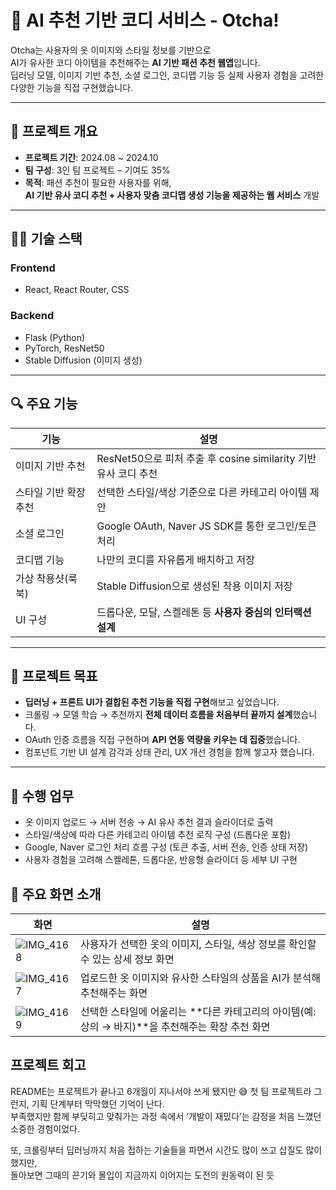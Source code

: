 # 👗 AI 추천 기반 코디 서비스 - Otcha!
Otcha는 사용자의 옷 이미지와 스타일 정보를 기반으로  
AI가 유사한 코디 아이템을 추천해주는 **AI 기반 패션 추천 웹앱**입니다.  
딥러닝 모델, 이미지 기반 추천, 소셜 로그인, 코디맵 기능 등 실제 사용자 경험을 고려한 다양한 기능을 직접 구현했습니다.

---

## 📌 프로젝트 개요
- **프로젝트 기간**: 2024.08 ~ 2024.10  
- **팀 구성**: 3인 팀 프로젝트 – 기여도 35%
- **목적**: 패션 추천이 필요한 사용자를 위해,  
  **AI 기반 유사 코디 추천 + 사용자 맞춤 코디맵 생성 기능을 제공하는 웹 서비스** 개발


---
## 🧑‍💻 기술 스택

### Frontend
- React, React Router, CSS

### Backend
- Flask (Python)
- PyTorch, ResNet50
- Stable Diffusion (이미지 생성)

---

## 🔍 주요 기능

| 기능 | 설명 |
|------|------|
| 이미지 기반 추천 | ResNet50으로 피처 추출 후 cosine similarity 기반 유사 코디 추천 |
| 스타일 기반 확장 추천 | 선택한 스타일/색상 기준으로 다른 카테고리 아이템 제안 |
| 소셜 로그인 | Google OAuth, Naver JS SDK를 통한 로그인/토큰 처리 |
| 코디맵 기능 | 나만의 코디를 자유롭게 배치하고 저장 |
| 가상 착용샷(룩북) | Stable Diffusion으로 생성된 착용 이미지 저장 |
| UI 구성 | 드롭다운, 모달, 스켈레톤 등 **사용자 중심의 인터랙션 설계** |

---

## 🚀 프로젝트 목표

- **딥러닝 + 프론트 UI가 결합된 추천 기능을 직접 구현**해보고 싶었습니다.  
- 크롤링 → 모델 학습 → 추천까지 **전체 데이터 흐름을 처음부터 끝까지 설계**했습니다.  
- OAuth 인증 흐름을 직접 구현하며 **API 연동 역량을 키우는 데 집중**했습니다.  
- 컴포넌트 기반 UI 설계 감각과 상태 관리, UX 개선 경험을 함께 쌓고자 했습니다.

---

## 🧠 수행 업무

- 옷 이미지 업로드 → 서버 전송 → AI 유사 추천 결과 슬라이더로 출력  
- 스타일/색상에 따라 다른 카테고리 아이템 추천 로직 구성 (드롭다운 포함)  
- Google, Naver 로그인 처리 흐름 구성 (토큰 추출, 서버 전송, 인증 상태 저장)  
- 사용자 경험을 고려해 스켈레톤, 드롭다운, 반응형 슬라이더 등 세부 UI 구현

## 📸 주요 화면 소개

| 화면 | 설명 |
|------|------|
| ![IMG_4168](https://github.com/user-attachments/assets/422078df-c519-487f-a350-fe2589732379) | 사용자가 선택한 옷의 이미지, 스타일, 색상 정보를 확인할 수 있는 상세 정보 화면 |
| ![IMG_4167](https://github.com/user-attachments/assets/4bc78a9d-621d-43f2-bb44-0bfb47ed6f5a) | 업로드한 옷 이미지와 유사한 스타일의 상품을 AI가 분석해 추천해주는 화면 |
| ![IMG_4169](https://github.com/user-attachments/assets/795cb69d-8270-4302-8da7-21a1493b0b9a) | 선택한 스타일에 어울리는 **다른 카테고리의 아이템(예: 상의 → 바지)**을 추천해주는 확장 추천 화면 |


## 프로젝트 회고
README는 프로젝트가 끝나고 6개월이 지나서야 쓰게 됐지만 😅
첫 팀 프로젝트라 그런지, 기획 단계부터 막막했던 기억이 난다. </br>
부족했지만 함께 부딪히고 맞춰가는 과정 속에서 ‘개발이 재밌다’는 감정을 처음 느꼈던 소중한 경험이었다.

또, 크롤링부터 딥러닝까지 처음 접하는 기술들을 파면서 시간도 많이 쓰고 삽질도 많이 했지만, </br>
돌아보면 그때의 끈기와 몰입이 지금까지 이어지는 도전의 원동력이 된 듯 



